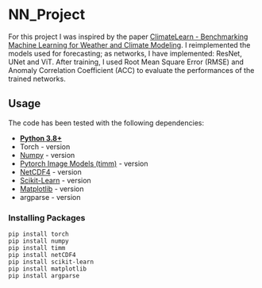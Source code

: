 # NN_Project
For this project I was inspired by the paper [ClimateLearn - Benchmarking Machine Learning for Weather and Climate Modeling](https://arxiv.org/pdf/2307.01909.pdf#:~:text=ClimateLearn%20supports%20data%20pre%2D%20processing,weather%20forecasting%2C%20downscaling%2C%20and%20climate). I reimplemented the models used for forecasting; as networks, I have implemented: ResNet, UNet and ViT. After training, I used Root Mean Square Error (RMSE) and Anomaly Correlation Coefficient (ACC) to evaluate the performances of the trained networks.

## Usage
The code has been tested with the following dependencies:
* [**Python 3.8+**](https://www.python.org/)
* Torch - version 
* [Numpy](https://scipy.org/install.html) - version 
* [Pytorch Image Models (timm)](https://timm.fast.ai/) - version 
* [NetCDF4](https://unidata.github.io/netcdf4-python/) - version 
* [Scikit-Learn](https://scikit-learn.org/stable/install.html) - version
* [Matplotlib](https://matplotlib.org/stable/users/installing/index.html#installation) - version 
* argparse - version

### Installing Packages
```
pip install torch
pip install numpy 
pip install timm
pip install netCDF4
pip install scikit-learn
pip install matplotlib
pip install argparse
```
